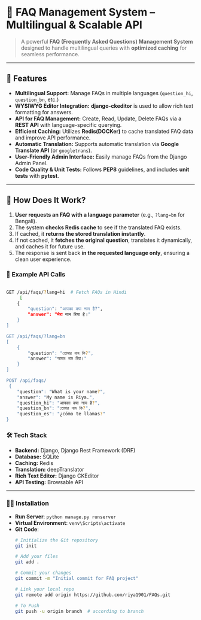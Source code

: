 # 🚀 FAQ Management System – Multilingual & Scalable API  
> A powerful **FAQ (Frequently Asked Questions) Management System** designed to handle multilingual queries with **optimized caching** for seamless performance.


---

## 🚀 Features
- **Multilingual Support:** Manage FAQs in multiple languages (`question_hi`, `question_bn`, etc.)
- **WYSIWYG Editor Integration:** **django-ckeditor** is used to allow rich text formatting for answers.
- **API for FAQ Management:** Create, Read, Update, Delete FAQs via a **REST API** with language-specific querying.
- **Efficient Caching:** Utilizes **Redis(DOCKer)** to cache translated FAQ data and improve API performance.
- **Automatic Translation:** Supports automatic translation via **Google Translate API** (or `googletrans`).
- **User-Friendly Admin Interface:** Easily manage FAQs from the Django Admin Panel.
- **Code Quality & Unit Tests:** Follows **PEP8** guidelines, and includes **unit tests** with **pytest**.
---

## 🚀 How Does It Work?  
1. **User requests an FAQ with a language parameter** (e.g., `?lang=bn` for Bengali).  
2. The system **checks Redis cache** to see if the translated FAQ exists.  
3. If cached, it **returns the stored translation instantly**.  
4. If not cached, it **fetches the original question**, translates it dynamically, and caches it for future use.  
5. The response is sent back **in the requested language only**, ensuring a clean user experience.  

### 📌 Example API Calls  
```sh

GET /api/faqs/?lang=hi  # Fetch FAQs in Hindi
     [
    {
        "question": "आपका क्या नाम है?",
        "answer": "मेरा नाम रिया है।"
    }
]

GET /api/faqs/?lang=bn
[
    {
        "question": "তোমার নাম কি?",
        "answer": "আমার নাম রিয়া।"
    }
]

POST /api/faqs/
 {
    "question": "What is your name?",
    "answer": "My name is Riya.",
    "question_hi": "आपका क्या नाम है?",
    "question_bn": "তোমার নাম কি?",
    "question_es": "¿cómo te llamas?"
}
```

### 🛠 Tech Stack
- **Backend:** Django, Django Rest Framework (DRF)
- **Database:**  SQLite
- **Caching:** Redis
- **Translation:** deepTranslator
- **Rich Text Editor:** Django CKEditor
- **API Testing:**  Browsable API

---
### 🧑‍💻 Installation
- **Run Server**: `python manage.py runserver`
- **Virtual Environment**: `venv\Scripts\activate`
- **Git Code**:
  ```sh
  # Initialize the Git repository
  git init
  
  # Add your files
  git add .
  
  # Commit your changes
  git commit -m "Initial commit for FAQ project"
  
  # Link your local repo
  git remote add origin https://github.com/riya1901/FAQs.git
  
  # To Push
  git push -u origin branch  # according to branch


